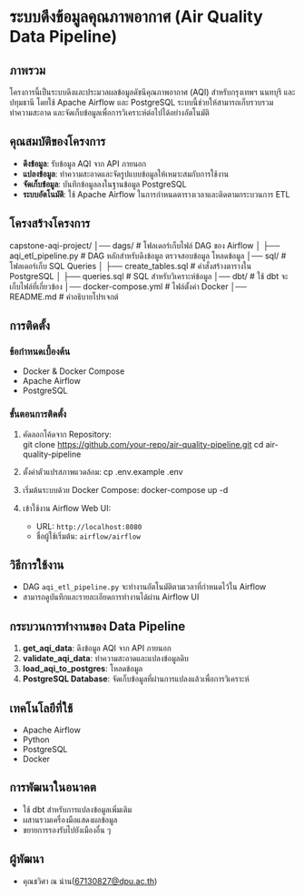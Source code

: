 # ระบบดึงข้อมูลคุณภาพอากาศ (Air Quality Data Pipeline)

## ภาพรวม
โครงการนี้เป็นระบบดึงและประมวลผลข้อมูลดัชนีคุณภาพอากาศ (AQI) สำหรับกรุงเทพฯ นนทบุรี และปทุมธานี โดยใช้ Apache Airflow และ PostgreSQL ระบบนี้ช่วยให้สามารถเก็บรวบรวม ทำความสะอาด และจัดเก็บข้อมูลเพื่อการวิเคราะห์ต่อไปได้อย่างอัตโนมัติ

## คุณสมบัติของโครงการ
- **ดึงข้อมูล**: รับข้อมูล AQI จาก API ภายนอก
- **แปลงข้อมูล**: ทำความสะอาดและจัดรูปแบบข้อมูลให้เหมาะสมกับการใช้งาน
- **จัดเก็บข้อมูล**: บันทึกข้อมูลลงในฐานข้อมูล PostgreSQL
- **ระบบอัตโนมัติ**: ใช้ Apache Airflow ในการกำหนดตารางเวลาและติดตามกระบวนการ ETL

## โครงสร้างโครงการ

capstone-aqi-project/
│── dags/                          # โฟลเดอร์เก็บไฟล์ DAG ของ Airflow
│   ├── aqi_etl_pipeline.py        # DAG หลักสำหรับดึงข้อมูล ตรวจสอบข้อมูล โหลดข้อมูล 
│── sql/                           # โฟลเดอร์เก็บ SQL Queries
│   ├── create_tables.sql          # คำสั่งสร้างตารางใน PostgreSQL
│   ├── queries.sql                # SQL สำหรับวิเคราะห์ข้อมูล
│── dbt/                           # ใช้ dbt จะเก็บไฟล์ที่เกี่ยวข้อง
│── docker-compose.yml             # ไฟล์ตั้งค่า Docker 
│── README.md                      # คำอธิบายโปรเจกต์


## การติดตั้ง
### ข้อกำหนดเบื้องต้น
- Docker & Docker Compose
- Apache Airflow
- PostgreSQL

### ขั้นตอนการติดตั้ง
1. คัดลอกโค้ดจาก Repository:  
   git clone https://github.com/your-repo/air-quality-pipeline.git
   cd air-quality-pipeline
   
2. ตั้งค่าตัวแปรสภาพแวดล้อม:
   cp .env.example .env
   
3. เริ่มต้นระบบด้วย Docker Compose: 
   docker-compose up -d

4. เข้าใช้งาน Airflow Web UI:
   - URL: `http://localhost:8080`
   - ชื่อผู้ใช้เริ่มต้น: `airflow/airflow`

## วิธีการใช้งาน
- DAG `aqi_etl_pipeline.py` จะทำงานอัตโนมัติตามเวลาที่กำหนดไว้ใน Airflow
- สามารถดูบันทึกและรายละเอียดการทำงานได้ผ่าน Airflow UI

## กระบวนการทำงานของ Data Pipeline
1. **get_aqi_data**: ดึงข้อมูล AQI จาก API ภายนอก
2. **validate_aqi_data**: ทำความสะอาดและแปลงข้อมูลดิบ
3. **load_aqi_to_postgres**: โหลดข้อมูล
4. **PostgreSQL Database**: จัดเก็บข้อมูลที่ผ่านการแปลงแล้วเพื่อการวิเคราะห์

## เทคโนโลยีที่ใช้
- Apache Airflow
- Python
- PostgreSQL
- Docker

## การพัฒนาในอนาคต
- ใช้ dbt สำหรับการแปลงข้อมูลเพิ่มเติม
- ผสานรวมเครื่องมือแสดงผลข้อมูล
- ขยายการรองรับไปยังเมืองอื่น ๆ

## ผู้พัฒนา
- คุณชวิศา ณ น่าน([67130827@dpu.ac.th](mailto:67130827@dpu.ac.th))
